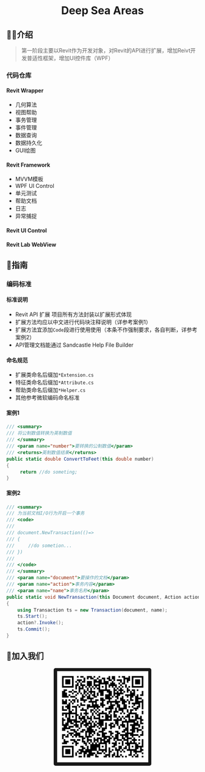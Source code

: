 <h1 align="center">Deep Sea Areas</h1>

## 🙋‍♀️介绍

> 第一阶段主要以Revit作为开发对象，对Revit的API进行扩展，增加Reivt开发普适性框架，增加UI控件库（WPF）

### 代码仓库
#### Revit Wrapper
* 几何算法
* 视图帮助
* 事务管理
* 事件管理
* 数据查询
* 数据持久化
* GUI绘图

#### Revit Framework
* MVVM模板
* WPF UI Control
* 单元测试
* 帮助文档
* 日志
* 异常捕捉

#### Revit UI Control

#### Revit Lab WebView


## 🌈指南

### 编码标准
#### 标准说明
* Revit API 扩展 项目所有方法封装以扩展形式体现
* 扩展方法均应以中文进行代码块注释说明（详参考案例1）
* 扩展方法宜添加<code>Code</code>段进行使用使用（本条不作强制要求，各自判断，详参考案例2）
* API管理文档能通过 Sandcastle Help File Builder

#### 命名规范
* 扩展类命名后缀加<code>*Extension.cs</code>
* 特征类命名后缀加<code>*Attribute.cs</code>
* 帮助类命名后缀加<code>*Helper.cs</code>
* 其他参考微软编码命名标准

#### 案例1
``` C#
/// <summary>
/// 将公制数值转换为英制数值
/// </summary>
/// <param name="number">要转换的公制数值</param>
/// <returns>英制数值结果</returns>
public static double ConvertToFeet(this double number)
{
     return //do someting;
}
```

#### 案例2
``` C#
/// <summary>
/// 为当前文档I/O行为开启一个事务
/// <code>
/// 
/// document.NewTransaction(()=>
/// {
///     //do sometion...
/// })
/// 
/// </code>
/// </summary>
/// <param name="document">要操作的文档</param>
/// <param name="action">事务内容</param>
/// <param name="name">事务名称</param>
public static void NewTransaction(this Document document, Action action = null, string name = "Default Transaction Name")
{
    using Transaction ts = new Transaction(document, name);
    ts.Start();
    action?.Invoke();
    ts.Commit();
}
```

## 🍿加入我们

<p style="text-align:center">
<img style="border-radius:2%!important" 
     width="256px" 
     alt="deepseaareas" 
     src="./WeChatCode.jpg">
</p>
